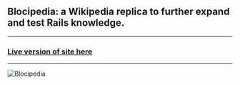 ## Blocipedia: a Wikipedia replica to further expand and test Rails knowledge.

---

### [Live version of site here](https://blocipedia-tdf.herokuapp.com/)

---

![Blocipedia](https://i.imgur.com/BlWmkCA.png)
